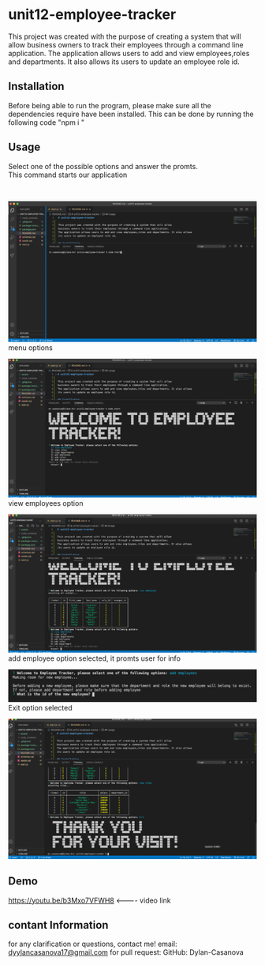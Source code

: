 # unit12-employee-tracker

This project was created with the purpose of creating a system that will allow
business owners to track their employees through a command line application.
The application allows users to add and view employees,roles and departments. It also allows
its users to update an employee role id.

## Installation
Before being able to run the program, please make sure all the dependencies require have been installed. 
This can be done by running the following code "npm i "

## Usage
Select one of the possible options and answer the promts.
<br>
This command starts our application

<br>

![initial page](./assets/number1.png)
<br>
menu options

![possible options](./assets/number2.png)
<br>
view employees option

![employee table](./assets/number3.png)
<br>
add employee option selected, it promts user for info

![add employee](./assets/number4.png)
<br>
Exit option selected

![Exit option](./assets/number5.png)

## Demo
https://youtu.be/b3Mxo7VFWH8   <---- video link

## contant Information
for any clarification or questions, contact me! email: dyylancasanova17@gmail.com 
for pull request:
GitHub: Dylan-Casanova
